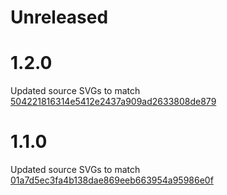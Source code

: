 # Unreleased

# 1.2.0

Updated source SVGs to match [504221816314e5412e2437a909ad2633808de879](https://github.com/CoreyGinnivan/system-uicons/commit/504221816314e5412e2437a909ad2633808de879)

# 1.1.0

Updated source SVGs to match [01a7d5ec3fa4b138dae869eeb663954a95986e0f](https://github.com/CoreyGinnivan/system-uicons/commit/01a7d5ec3fa4b138dae869eeb663954a95986e0f)
